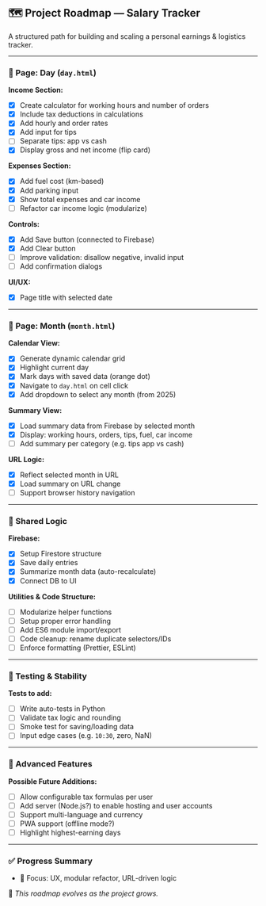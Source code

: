 ## 🗺️ Project Roadmap — Salary Tracker

A structured path for building and scaling a personal earnings & logistics tracker.

---

### 📄 Page: Day (`day.html`)

**Income Section:**
- [x] Create calculator for working hours and number of orders
- [x] Include tax deductions in calculations
- [x] Add hourly and order rates
- [x] Add input for tips
- [ ] Separate tips: app vs cash
- [x] Display gross and net income (flip card)

**Expenses Section:**
- [x] Add fuel cost (km-based)
- [x] Add parking input
- [x] Show total expenses and car income
- [ ] Refactor car income logic (modularize)

**Controls:**
- [x] Add Save button (connected to Firebase)
- [x] Add Clear button
- [ ] Improve validation: disallow negative, invalid input
- [ ] Add confirmation dialogs

**UI/UX:**
- [x] Page title with selected date

---

### 📅 Page: Month (`month.html`)

**Calendar View:**
- [x] Generate dynamic calendar grid
- [x] Highlight current day
- [x] Mark days with saved data (orange dot)
- [x] Navigate to `day.html` on cell click
- [x] Add dropdown to select any month (from 2025)

**Summary View:**
- [x] Load summary data from Firebase by selected month
- [x] Display: working hours, orders, tips, fuel, car income
- [ ] Add summary per category (e.g. tips app vs cash)

**URL Logic:**
- [x] Reflect selected month in URL
- [x] Load summary on URL change
- [ ] Support browser history navigation

---

### 🔁 Shared Logic

**Firebase:**
- [x] Setup Firestore structure
- [x] Save daily entries
- [x] Summarize month data (auto-recalculate)
- [x] Connect DB to UI

**Utilities & Code Structure:**
- [ ] Modularize helper functions
- [ ] Setup proper error handling
- [ ] Add ES6 module import/export
- [ ] Code cleanup: rename duplicate selectors/IDs
- [ ] Enforce formatting (Prettier, ESLint)

---

### 🧪 Testing & Stability

**Tests to add:**
- [ ] Write auto-tests in Python
- [ ] Validate tax logic and rounding
- [ ] Smoke test for saving/loading data
- [ ] Input edge cases (e.g. `10:30`, zero, NaN)

---

### 🎯 Advanced Features

**Possible Future Additions:**
- [ ] Allow configurable tax formulas per user
- [ ] Add server (Node.js?) to enable hosting and user accounts
- [ ] Support multi-language and currency
- [ ] PWA support (offline mode?)
- [ ] Highlight highest-earning days

---

### ✅ Progress Summary

- 🎯 Focus: UX, modular refactor, URL-driven logic


🧠 *This roadmap evolves as the project grows.*
